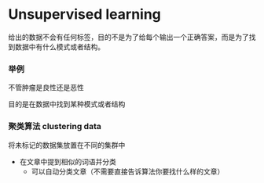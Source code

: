 
# Unsupervised learning

给出的数据不会有任何标签，目的不是为了给每个输出一个正确答案，而是为了找到数据中有什么模式或者结构。

### 举例
不管肿瘤是良性还是恶性

目的是在数据中找到某种模式或者结构

### 聚类算法 clustering data
将未标记的数据集放置在不同的集群中

- 在文章中提到相似的词语并分类
	- 可以自动分类文章（不需要直接告诉算法你要找什么样的文章）
